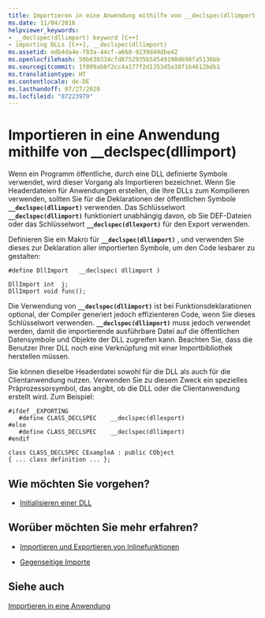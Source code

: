 ```yaml
---
title: Importieren in eine Anwendung mithilfe von __declspec(dllimport)
ms.date: 11/04/2016
helpviewer_keywords:
- __declspec(dllimport) keyword [C++]
- importing DLLs [C++], __declspec(dllimport)
ms.assetid: edb4da4e-f83a-44cf-a668-9239d49dbe42
ms.openlocfilehash: 50b630334cfd8752935b54549190d698fa5136bb
ms.sourcegitcommit: 1f009ab0f2cc4a177f2d1353d5a38f164612bdb1
ms.translationtype: HT
ms.contentlocale: de-DE
ms.lasthandoff: 07/27/2020
ms.locfileid: "87223979"
---
```

# <a name="import-into-an-application-using-__declspecdllimport"></a>Importieren in eine Anwendung mithilfe von __declspec(dllimport)

Wenn ein Programm öffentliche, durch eine DLL definierte Symbole verwendet, wird dieser Vorgang als Importieren bezeichnet. Wenn Sie Headerdateien für Anwendungen erstellen, die Ihre DLLs zum Kompilieren verwenden, sollten Sie für die Deklarationen der öffentlichen Symbole **`__declspec(dllimport)`** verwenden. Das Schlüsselwort **`__declspec(dllimport)`** funktioniert unabhängig davon, ob Sie DEF-Dateien oder das Schlüsselwort **`__declspec(dllexport)`** für den Export verwenden.

Definieren Sie ein Makro für **`__declspec(dllimport)`** , und verwenden Sie dieses zur Deklaration aller importierten Symbole, um den Code lesbarer zu gestalten:

```
#define DllImport   __declspec( dllimport )

DllImport int  j;
DllImport void func();
```

Die Verwendung von **`__declspec(dllimport)`** ist bei Funktionsdeklarationen optional, der Compiler generiert jedoch effizienteren Code, wenn Sie dieses Schlüsselwort verwenden. **`__declspec(dllimport)`** muss jedoch verwendet werden, damit die importierende ausführbare Datei auf die öffentlichen Datensymbole und Objekte der DLL zugreifen kann. Beachten Sie, dass die Benutzer Ihrer DLL noch eine Verknüpfung mit einer Importbibliothek herstellen müssen.

Sie können dieselbe Headerdatei sowohl für die DLL als auch für die Clientanwendung nutzen. Verwenden Sie zu diesem Zweck ein spezielles Präprozessorsymbol, das angibt, ob die DLL oder die Clientanwendung erstellt wird. Zum Beispiel:

```
#ifdef _EXPORTING
   #define CLASS_DECLSPEC    __declspec(dllexport)
#else
   #define CLASS_DECLSPEC    __declspec(dllimport)
#endif

class CLASS_DECLSPEC CExampleA : public CObject
{ ... class definition ... };
```

## <a name="what-do-you-want-to-do"></a>Wie möchten Sie vorgehen?

- [Initialisieren einer DLL](run-time-library-behavior.md#initializing-a-dll)

## <a name="what-do-you-want-to-know-more-about"></a>Worüber möchten Sie mehr erfahren?

- [Importieren und Exportieren von Inlinefunktionen](importing-and-exporting-inline-functions.md)

- [Gegenseitige Importe](mutual-imports.md)

## <a name="see-also"></a>Siehe auch

[Importieren in eine Anwendung](importing-into-an-application.md)
